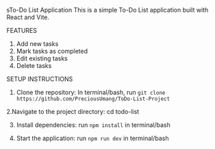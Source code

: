 sTo-Do List Application
This is a simple To-Do List application built with React and Vite.

FEATURES

1. Add new tasks
2. Mark tasks as completed
3. Edit existing tasks
4. Delete tasks


SETUP INSTRUCTIONS

1. Clone the repository:
In terminal/bash, run `git clone https://github.com/PreciousUmang/ToDo-List-Project`

2.Navigate to the project directory:
cd todo-list

3. Install dependencies:
run `npm install` in terminal/bash

4. Start the application:
run `npm run dev` in terminal/bash